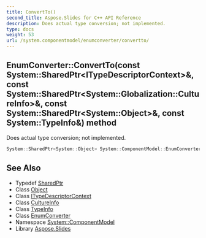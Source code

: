 ```yaml
---
title: ConvertTo()
second_title: Aspose.Slides for C++ API Reference
description: Does actual type conversion; not implemented.
type: docs
weight: 53
url: /system.componentmodel/enumconverter/convertto/
---
```

## EnumConverter::ConvertTo(const System::SharedPtr\<ITypeDescriptorContext\>\&, const System::SharedPtr\<System::Globalization::CultureInfo\>\&, const System::SharedPtr\<System::Object\>\&, const System::TypeInfo\&) method


Does actual type conversion; not implemented.

```cpp
System::SharedPtr<System::Object> System::ComponentModel::EnumConverter::ConvertTo(const System::SharedPtr<ITypeDescriptorContext> &context, const System::SharedPtr<System::Globalization::CultureInfo> &culture, const System::SharedPtr<System::Object> &value, const System::TypeInfo &destinationType) override
```

## See Also

* Typedef [SharedPtr](../../../system/sharedptr/)
* Class [Object](../../../system/object/)
* Class [ITypeDescriptorContext](../../itypedescriptorcontext/)
* Class [CultureInfo](../../../system.globalization/cultureinfo/)
* Class [TypeInfo](../../../system/typeinfo/)
* Class [EnumConverter](../)
* Namespace [System::ComponentModel](../../)
* Library [Aspose.Slides](../../../)
